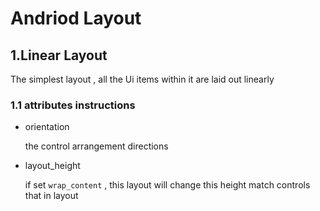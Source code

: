 # Andriod Layout 


## 1.Linear Layout 

The simplest layout , all the Ui items within it are laid out linearly 

### 1.1 attributes instructions

- orientation 

    the control arrangement directions 
    

- layout_height 
    
    if set `wrap_content` , this layout will change this height match controls that in layout 

 



